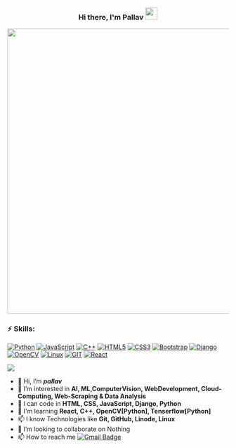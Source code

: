 <h3 align="center">
  Hi there, I'm Pallav
  <img src="https://media.giphy.com/media/hvRJCLFzcasrR4ia7z/giphy.gif" width="28">
</h3> 
<p align="center">
  <a href="#"><img width="650px" src="https://readme-typing-svg.herokuapp.com?font=Ubuntu&color=58a6ff&size=22&center=true&lines=Welcome+to+my+GitHub+profile+😇;Turning+coffee+into+elegant+lines+of+code+ ;Feel+free+to+look+around+😌;Reach+me+out+if+you+need+me+🤗;"></a>
</p>


### ⚡ Skills:
[![Python](https://img.shields.io/badge/-Python-yellow?logo=Python)](#)
[![JavaScript](https://img.shields.io/badge/-JavaScript-blue?logo=javascript)](#)
[![C++](https://img.shields.io/badge/c++-%2300599C.svg?logo=c%2B%2B&logoColor=white)](#)
[![HTML5](https://img.shields.io/badge/-HTML5-E34F26?logo=html5&logoColor=white)](#)
[![CSS3](https://img.shields.io/badge/-CSS3-1572B6?logo=css3)](#)
[![Bootstrap](https://img.shields.io/badge/-Bootstrap-563D7C?logo=bootstrap)](#)
[![Django](https://img.shields.io/badge/-Django-008000?logo=django)](#)
[![OpenCV](https://img.shields.io/badge/-OpenCV-yellow?logo=opencv)](#)
[![Linux](https://img.shields.io/badge/-Linux-grey?logo=linux)](#)
[![GIT](https://img.shields.io/badge/-Git-grey?logo=git)](#)
[![React](https://img.shields.io/badge/-React-darkblue?logo=react)](#)

<img src="https://stats.dooboo.io/api/github-stats-advanced?login=pallav2905-py">

- 👋 Hi, I’m <b><i>pallav</i></b>
- 👀 I’m interested in <b>AI, ML,ComputerVision, WebDevelopment, Cloud-Computing, Web-Scraping & Data Analysis</b>
- 🌱 I can code in <b>HTML, CSS, JavaScript, Django, Python</b>
- 🌱 I'm learning <b>React, C++, OpenCV[Python], Tenserflow[Python]</b>
- 📫 I know Technologies like <b>Git, GitHub, Linode, Linux</b>
- 💞️ I’m looking to collaborate on Nothing
- 📫 How to reach me [![Gmail Badge](https://img.shields.io/badge/-Gmail-D14836?logo=Gmail&logoColor=white&link=mailto:shakib@duck.com)](mailto:mo.shakib.official@gmail.com)


